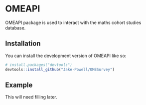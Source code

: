 
<!-- README.md is generated from README.Rmd. Please edit that file -->

# OMEAPI

<!-- badges: start -->
<!-- badges: end -->

OMEAPI package is used to interact with the maths cohort studies
database.

## Installation

You can install the development version of OMEAPI like so:

``` r
# install.packages("devtools")
devtools::install_github("Jake-Powell/OMESurvey")     
```

## Example

This will need filling later.
